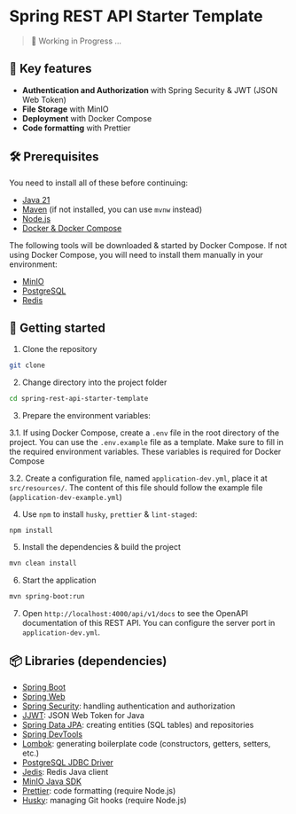 # Spring REST API Starter Template

> 🚧 Working in Progress ...

## 🚀 Key features

- **Authentication and Authorization** with Spring Security & JWT (JSON Web Token)
- **File Storage** with MinIO
- **Deployment** with Docker Compose
- **Code formatting** with Prettier

## 🛠️ Prerequisites

You need to install all of these before continuing:

- [Java 21](https://www.oracle.com/java/technologies/downloads/#java21)
- [Maven](https://maven.apache.org/download.cgi) (if not installed, you can use `mvnw` instead)
- [Node.js](https://nodejs.org/en/download)
- [Docker & Docker Compose](https://docs.docker.com/get-docker/)

The following tools will be downloaded & started by Docker Compose. If not using Docker Compose, you will need to install them manually in your environment:

- [MinIO](https://min.io/download)
- [PostgreSQL](https://www.postgresql.org/download/)
- [Redis](https://redis.io/download)

## 🚀 Getting started

1. Clone the repository

```bash
git clone
```

2. Change directory into the project folder

```bash
cd spring-rest-api-starter-template
```

3. Prepare the environment variables:

3.1. If using Docker Compose, create a `.env` file in the root directory of the project. You can use the `.env.example` file as a template. Make sure to fill in the required environment variables. These variables is required for Docker Compose

3.2. Create a configuration file, named `application-dev.yml`, place it at `src/resources/`. The content of this file should follow the example file (`application-dev-example.yml`)

4. Use `npm` to install `husky`, `prettier` & `lint-staged`:

```
npm install
```

5. Install the dependencies & build the project

```bash
mvn clean install
```

6. Start the application

```bash
mvn spring-boot:run
```

7. Open `http://localhost:4000/api/v1/docs` to see the OpenAPI documentation of this REST API. You can configure the server port in `application-dev.yml`.

## 📦 Libraries (dependencies)

- [Spring Boot](https://spring.io/projects/spring-boot)
- [Spring Web](https://spring.io/guides/gs/serving-web-content/)
- [Spring Security](https://spring.io/guides/gs/securing-web/): handling authentication and authorization
- [JJWT](https://github.com/jwtk/jjwt): JSON Web Token for Java
- [Spring Data JPA](https://spring.io/guides/gs/accessing-data-jpa/): creating entities (SQL tables) and repositories
- [Spring DevTools](https://docs.spring.io/spring-boot/docs/current/reference/htmlsingle/#using-boot-devtools)
- [Lombok](https://projectlombok.org/): generating boilerplate code (constructors, getters, setters, etc.)
- [PostgreSQL JDBC Driver](https://jdbc.postgresql.org/)
- [Jedis](https://github.com/redis/jedis): Redis Java client
- [MinIO Java SDK](https://github.com/minio/minio-java)
- [Prettier](https://prettier.io/): code formatting (require Node.js)
- [Husky](https://github.com/typicode/husky): managing Git hooks (require Node.js)
